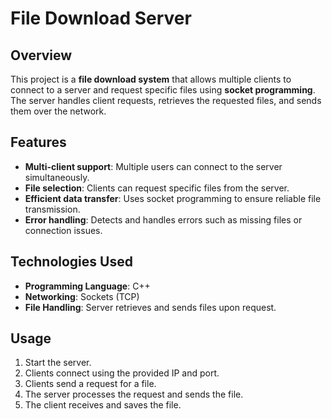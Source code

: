 # File Download Server

## Overview

This project is a **file download system** that allows multiple clients to connect to a server and request specific files using **socket programming**. The server handles client requests, retrieves the requested files, and sends them over the network.

## Features

- **Multi-client support**: Multiple users can connect to the server simultaneously.
- **File selection**: Clients can request specific files from the server.
- **Efficient data transfer**: Uses socket programming to ensure reliable file transmission.
- **Error handling**: Detects and handles errors such as missing files or connection issues.

## Technologies Used

- **Programming Language**: C++ 
- **Networking**: Sockets (TCP)
- **File Handling**: Server retrieves and sends files upon request.

## Usage

1.  Start the server.
2.  Clients connect using the provided IP and port.
3.  Clients send a request for a file.
4.  The server processes the request and sends the file.
5.  The client receives and saves the file.  
